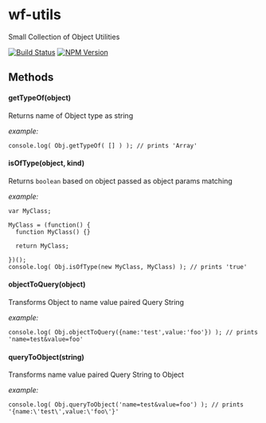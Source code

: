 wf-utils
=========

Small Collection of Object Utilities

[![Build Status](https://travis-ci.org/vancarney/obj-utils.png)](https://travis-ci.org/vancarney/obj-utils)
[![NPM Version](http://img.shields.io/npm/v/obj-utils.svg)](https://www.npmjs.org/package/obj-utils)


Methods
-----------

#### getTypeOf(object)
Returns name of Object type as string

*example:*
```
console.log( Obj.getTypeOf( [] ) ); // prints 'Array'
```

#### isOfType(object, kind)
Returns `boolean` based on object passed as object params matching

*example:*
```
var MyClass;

MyClass = (function() {
  function MyClass() {}

  return MyClass;

})();
console.log( Obj.isOfType(new MyClass, MyClass) ); // prints 'true'
```

#### objectToQuery(object)
Transforms Object to name value paired Query String

*example:*
```
console.log( Obj.objectToQuery({name:'test',value:'foo'}) ); // prints 'name=test&value=foo'
```

#### queryToObject(string)
Transforms name value paired Query String to Object

*example:*
```
console.log( Obj.queryToObject('name=test&value=foo') ); // prints '{name:\'test\',value:\'foo\'}' 
```